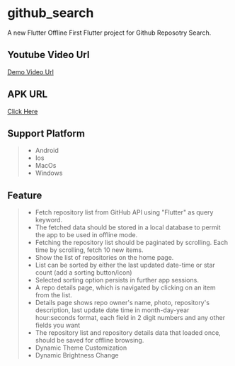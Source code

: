 # github_search

A new Flutter Offline First Flutter project for Github Reposotry Search.

## Youtube Video Url 
[Demo Video Url](https://www.youtube.com/watch?v=AQN1HvxScq0)


## APK URL
[Click Here](https://drive.google.com/file/d/1TxTX_PPBl7yYWTB7ACJG-6exZvBpSOP_/view?usp=sharing)

## Support Platform
> - Android
> - Ios
> - MacOs
> - Windows

## Feature
> - Fetch repository list from GitHub API using "Flutter" as query keyword.
> - The fetched data should be stored in a local database to permit the app to be used in offline mode.
> - Fetching the repository list should be paginated by scrolling. Each time by scrolling, fetch 10 new items.
> -  Show the list of repositories on the home page.
> -  List can be sorted by either the last updated date-time or star count (add a sorting button/icon)
> -  Selected sorting option persists in further app sessions.
> -  A repo details page, which is navigated by clicking on an item from the list.
> - Details page shows repo owner's name, photo, repository's description, last update date time in month-day-year hour:seconds format, each field in 2 digit numbers and any other fields you want
> - The repository list and repository details data that loaded once, should be saved for offline browsing.
> - Dynamic Theme Customization
> - Dynamic Brightness Change



